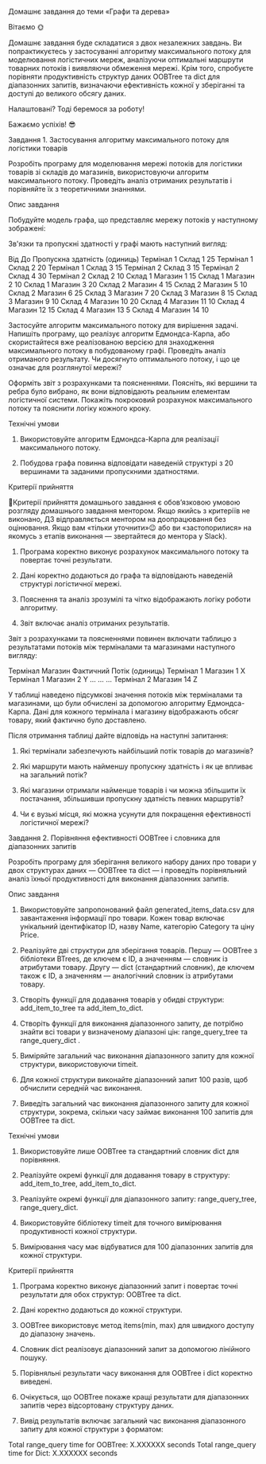 Домашнє завдання до теми «Графи та дерева»



Вітаємо 🌞

Домашнє завдання буде складатися з двох незалежних завдань. Ви попрактикуєтесь у застосуванні алгоритму максимального потоку для моделювання логістичних мереж, аналізуючи оптимальні маршрути товарних потоків і виявляючи обмеження мережі. Крім того, спробуєте порівняти продуктивність структур даних OOBTree та dict для діапазонних запитів, визначаючи ефективність кожної у зберіганні та доступі до великого обсягу даних.

Налаштовані? Тоді беремося за роботу!

Бажаємо успіхів! 😎



Завдання 1. Застосування алгоритму максимального потоку для логістики товарів

Розробіть програму для моделювання мережі потоків для логістики товарів зі складів до магазинів, використовуючи алгоритм максимального потоку. Проведіть аналіз отриманих результатів і порівняйте їх з теоретичними знаннями.



Опис завдання

Побудуйте модель графа, що представляє мережу потоків у наступному зображені:






Зв'язки та пропускні здатності у графі мають наступний вигляд:

Від	До	Пропускна здатність (одиниць)
Термінал 1	Склад 1	25
Термінал 1	Склад 2	20
Термінал 1	Склад 3	15
Термінал 2	Склад 3	15
Термінал 2	Склад 4	30
Термінал 2	Склад 2	10
 Склад 1	Магазин  1	15
 Склад 1	Магазин  2	10
Склад 1	Магазин 3	20
Склад 2	Магазин  4	15
Склад 2	Магазин 5	10
Склад 2	Магазин 6	25
Склад 3	Магазин 7	20
Склад 3	Магазин 8	15
Склад 3	Магазин 9	10
Склад 4	Магазин 10	20
Склад 4	Магазин 11	10
Склад 4	Магазин 12	15
Склад 4	Магазин 13	5
Склад 4	Магазин 14	10


Застосуйте алгоритм максимального потоку для вирішення задачі. Напишіть програму, що реалізує алгоритм Едмондса-Карпа, або скористайтеся вже реалізованою версією для знаходження максимального потоку в побудованому графі. Проведіть аналіз отриманого результату. Чи досягнуто оптимального потоку, і що це означає для розглянутої мережі?

Оформіть звіт з розрахунками та поясненнями. Поясніть, які вершини та ребра було вибрано, як вони відповідають реальним елементам логістичної системи. Покажіть покроковий розрахунок максимального потоку та пояснити логіку кожного кроку.



Технічні умови

1. Використовуйте алгоритм Едмондса-Карпа для реалізації максимального потоку.

2. Побудова графа повинна відповідати наведеній структурі з 20 вершинами та заданими пропускними здатностями.



Критерії прийняття﻿

 📌Критерії прийняття домашнього завдання є обов’язковою умовою розгляду домашнього завдання ментором. Якщо якийсь з критеріїв не виконано, ДЗ відправляється ментором на доопрацювання без оцінювання. Якщо вам «тільки уточнити»😉 або ви «застопорилися» на якомусь з етапів виконання — звертайтеся до ментора у Slack).
1. Програма коректно виконує розрахунок максимального потоку та повертає точні результати.

2. Дані коректно додаються до графа та відповідають наведеній структурі логістичної мережі.

3. Пояснення та аналіз зрозумілі та чітко відображають логіку роботи алгоритму.

4. Звіт включає аналіз отриманих результатів.



Звіт з розрахунками та поясненнями повинен включати таблицю з результатами потоків між терміналами та магазинами наступного вигляду:

Термінал	Магазин	Фактичний Потік (одиниць)
Термінал 1	Магазин 1	X
Термінал 1	Магазин 2	Y
…	…	…
Термінал 2	Магазин 14	Z


У таблиці наведено підсумкові значення потоків між терміналами та магазинами, що були обчислені за допомогою алгоритму Едмондса-Карпа. Дані для кожного термінала і магазину відображають обсяг товару, який фактично було доставлено.



Після отримання таблиці дайте відповідь на наступні запитання:

1. Які термінали забезпечують найбільший потік товарів до магазинів?

2. Які маршрути мають найменшу пропускну здатність і як це впливає на загальний потік?

3. Які магазини отримали найменше товарів і чи можна збільшити їх постачання, збільшивши пропускну здатність певних маршрутів?

4. Чи є вузькі місця, які можна усунути для покращення ефективності логістичної мережі?





Завдання 2. Порівняння ефективності OOBTree і словника для діапазонних запитів



Розробіть програму для зберігання великого набору даних про товари у двох структурах даних — OOBTree та dict — і проведіть порівняльний аналіз їхньої продуктивності для виконання діапазонних запитів.



Опис завдання

1. Використовуйте запропонований файл generated_items_data.csv для завантаження інформації про товари. Кожен товар включає унікальний ідентифікатор ID, назву Name, категорію Category та ціну Price.

2. Реалізуйте дві структури для зберігання товарів. Першу — OOBTree з бібліотеки BTrees, де ключем є ID, а значенням — словник із атрибутами товару. Другу — dict (стандартний словник), де ключем також є ID, а значенням — аналогічний словник із атрибутами товару.

3. Створіть функції для додавання товарів у обидві структури: add_item_to_tree та add_item_to_dict.

4. Створіть функції для виконання діапазонного запиту, де потрібно знайти всі товари у визначеному діапазоні цін: range_query_tree та range_query_dict .

5. Виміряйте загальний час виконання діапазонного запиту для кожної структури, використовуючи timeit.

6. Для кожної структури виконайте діапазонний запит 100 разів, щоб обчислити середній час виконання.

7. Виведіть загальний час виконання діапазонного запиту для кожної структури, зокрема, скільки часу займає виконання 100 запитів для OOBTree та dict.



Технічні умови

1. Використовуйте лише OOBTree та стандартний словник dict для порівняння.

2. Реалізуйте окремі функції для додавання товару в структуру: add_item_to_tree, add_item_to_dict.

3. Реалізуйте окремі функції для діапазонного запиту: range_query_tree, range_query_dict.

4. Використовуйте бібліотеку timeit для точного вимірювання продуктивності кожної структури.

5. Вимірювання часу має відбуватися для 100 діапазонних запитів для кожної структури.



Критерії прийняття

1. Програма коректно виконує діапазонний запит і повертає точні результати для обох структур: OOBTree та dict.

2. Дані коректно додаються до кожної структури.

3. OOBTree використовує метод items(min, max) для швидкого доступу до діапазону значень.

4. Словник dict реалізовує діапазонний запит за допомогою лінійного пошуку.

5. Порівняльні результати часу виконання для OOBTree і dict коректно виведені.

6. Очікується, що OOBTree покаже кращі результати для діапазонних запитів через відсортовану структуру даних.

7. Вивід результатів включає загальний час виконання діапазонного запиту для кожної структури з форматом:

Total range_query time for OOBTree: X.XXXXXX seconds
Total range_query time for Dict: X.XXXXXX seconds

